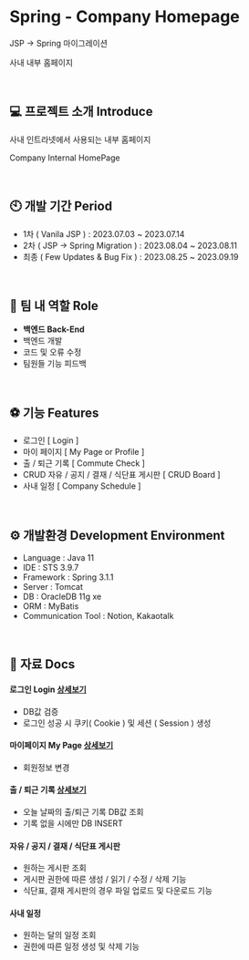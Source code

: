 # Spring - Company Homepage

JSP -> Spring 마이그레이션

사내 내부 홈페이지


<br/>


## 💻 프로젝트 소개 Introduce
사내 인트라넷에서 사용되는 내부 홈페이지

Company Internal HomePage


<br/>


## 🕙 개발 기간 Period
* 1차 ( Vanila JSP ) : 2023.07.03 ~ 2023.07.14
* 2차 ( JSP -> Spring Migration ) : 2023.08.04 ~ 2023.08.11
* 최종 ( Few Updates & Bug Fix )  : 2023.08.25 ~ 2023.09.19


<br/>


## 👕 팀 내 역할 Role
- <b>백엔드 Back-End</b>
- 백엔드 개발
- 코드 및 오류 수정
- 팀원들 기능 피드백


<br/>


## ⚽ 기능 Features

- 로그인 [ Login ] 
- 마이 페이지 [ My Page or Profile ]
- 출 / 퇴근 기록 [ Commute Check ] 
- CRUD 자유 / 공지 / 결재 / 식단표 게시판 [ CRUD Board ]
- 사내 일정 [ Company Schedule ]


<br/>  


## ⚙️ 개발환경 Development Environment

- Language :  Java 11
- IDE :  STS 3.9.7
- Framework : Spring 3.1.1
- Server : Tomcat 
- DB : OracleDB 11g xe
- ORM : MyBatis
- Communication Tool :  Notion, Kakaotalk 


<br/>


## 📌 자료 Docs

#### 로그인 Login <a href="https://github.com/ricelumps/Tjeoun_TeamProject/wiki/%F0%9F%93%83-%EB%A1%9C%EA%B7%B8%EC%9D%B8"> 상세보기 </a>
- DB값 검증
- 로그인 성공 시 쿠키( Cookie ) 및 세션 ( Session ) 생성

#### 마이페이지 My Page <a href="https://github.com/ricelumps/Tjeoun_TeamProject/wiki/%F0%9F%93%83-%EB%A7%88%EC%9D%B4%ED%8E%98%EC%9D%B4%EC%A7%80"> 상세보기 </a>
- 회원정보 변경

#### 출 / 퇴근 기록 <a href="https://github.com/ricelumps/Tjeoun_TeamProject/wiki/%F0%9F%93%83-%EC%B6%9C---%ED%87%B4%EA%B7%BC-%EA%B8%B0%EB%A1%9D"> 상세보기 </a>
- 오늘 날짜의 출/퇴근 기록 DB값 조회
- 기록 없을 시에만 DB INSERT

#### 자유 / 공지 / 결재 / 식단표 게시판 <a href="https://github.com/ricelumps/Tjeoun_TeamProject/wiki/%F0%9F%93%83-%EA%B2%8C%EC%8B%9C%ED%8C%90"></a>
- 원하는 게시판 조회
- 게시판 권한에 따른 생성 / 읽기 / 수정 / 삭제 기능 
- 식단표, 결재 게시판의 경우 파일 업로드 및 다운로드 기능

#### 사내 일정
- 원하는 달의 일정 조회
- 권한에 따른 일정 생성 및 삭제 기능

